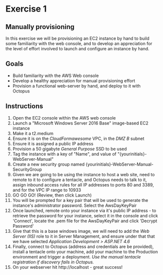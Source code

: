 # Exercise 1

## Manually provisioning

In this exercise we will be provisioning an EC2 instance by hand to build some familiarity with the web console, and to develop an appreciation for the level of effort involved to launch and configure an instance by hand.

## Goals

* Build familiarity with the AWS Web console
* Develop a healthy appreciation for manual provisioning effort
* Provision a functional web-server by hand, and deploy to it with Octopus

## Instructions

 1. Open the EC2 console within the AWS web console
 2. Launch a "Microsoft Windows Server 2016 Base" image-based EC2 instance
 3. Make it a t2.medium
 4. Ensure it is on the *CloudFormawesome* VPC, in the *DMZ B* subnet
 5. Ensure it is assigned a public IP address
 6. Provision a 50 gigabyte *General Purpose* SSD to be used
 7. Tag the instance with a key of "Name", and value of "{yourinitials}-WebServer-Manual"
 8. Create a new security group named {yourinitials}-WebServer-Manual-SecurityGroup
 9. Given we are going to be using the instance to host a web site, need to remote to it to configure a tentacle, and Octopus needs to talk to it, assign inbound access rules for all IP addresses to ports 80 and 3389, and for the VPC IP range to 10933
 10. GO GO GO! (Review, then click Launch)
 11. You will be prompted for a key pair that will be used to generate the instance's administrator password. Select the AwsDayKeyPair
 12. Once launched, remote onto your instance via it's public IP address - to retrieve the password for your instance, select it in the console and click 'Connect', locate the .pem file for the AwsDayKeyPair and click 'Decrypt Password'
 13. Give that this is a base windows image, we will need to add the *Web Server (IIS)* role to it in Server Management, and ensure under that that we have selected *Application Development > ASP.NET 4.6*
 14. Finally, connect to Octopus (address and credentials are be provided), install a tentacle onto your machine, add your machine to the Production environment and trigger a deployment. _Use the manual tentacle registration if discovery fails in Octopus._
 15. On your webserver hit http://localhost - great success!
